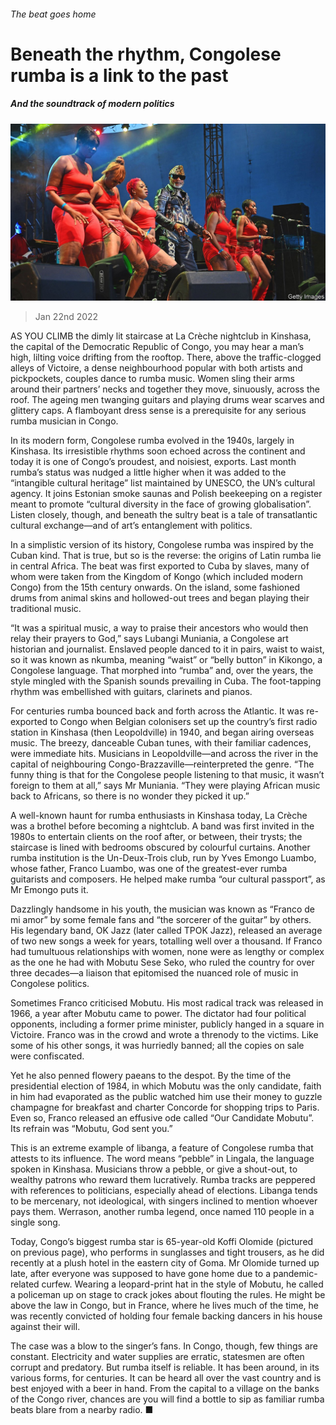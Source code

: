 ###### The beat goes home

# Beneath the rhythm, Congolese rumba is a link to the past 

##### And the soundtrack of modern politics 

![image](images/20220122_CUP006_0.jpg) 

> Jan 22nd 2022 

AS YOU CLIMB the dimly lit staircase at La Crèche nightclub in Kinshasa, the capital of the Democratic Republic of Congo, you may hear a man’s high, lilting voice drifting from the rooftop. There, above the traffic-clogged alleys of Victoire, a dense neighbourhood popular with both artists and pickpockets, couples dance to rumba music. Women sling their arms around their partners’ necks and together they move, sinuously, across the roof. The ageing men twanging guitars and playing drums wear scarves and glittery caps. A flamboyant dress sense is a prerequisite for any serious rumba musician in Congo.

In its modern form, Congolese rumba evolved in the 1940s, largely in Kinshasa. Its irresistible rhythms soon echoed across the continent and today it is one of Congo’s proudest, and noisiest, exports. Last month rumba’s status was nudged a little higher when it was added to the “intangible cultural heritage” list maintained by UNESCO, the UN’s cultural agency. It joins Estonian smoke saunas and Polish beekeeping on a register meant to promote “cultural diversity in the face of growing globalisation”. Listen closely, though, and beneath the sultry beat is a tale of transatlantic cultural exchange—and of art’s entanglement with politics.


In a simplistic version of its history, Congolese rumba was inspired by the Cuban kind. That is true, but so is the reverse: the origins of Latin rumba lie in central Africa. The beat was first exported to Cuba by slaves, many of whom were taken from the Kingdom of Kongo (which included modern Congo) from the 15th century onwards. On the island, some fashioned drums from animal skins and hollowed-out trees and began playing their traditional music.

“It was a spiritual music, a way to praise their ancestors who would then relay their prayers to God,” says Lubangi Muniania, a Congolese art historian and journalist. Enslaved people danced to it in pairs, waist to waist, so it was known as nkumba, meaning “waist” or “belly button” in Kikongo, a Congolese language. That morphed into “rumba” and, over the years, the style mingled with the Spanish sounds prevailing in Cuba. The foot-tapping rhythm was embellished with guitars, clarinets and pianos.

For centuries rumba bounced back and forth across the Atlantic. It was re-exported to Congo when Belgian colonisers set up the country’s first radio station in Kinshasa (then Leopoldville) in 1940, and began airing overseas music. The breezy, danceable Cuban tunes, with their familiar cadences, were immediate hits. Musicians in Leopoldville—and across the river in the capital of neighbouring Congo-Brazzaville—reinterpreted the genre. “The funny thing is that for the Congolese people listening to that music, it wasn’t foreign to them at all,” says Mr Muniania. “They were playing African music back to Africans, so there is no wonder they picked it up.”

A well-known haunt for rumba enthusiasts in Kinshasa today, La Crèche was a brothel before becoming a nightclub. A band was first invited in the 1980s to entertain clients on the roof after, or between, their trysts; the staircase is lined with bedrooms obscured by colourful curtains. Another rumba institution is the Un-Deux-Trois club, run by Yves Emongo Luambo, whose father, Franco Luambo, was one of the greatest-ever rumba guitarists and composers. He helped make rumba “our cultural passport”, as Mr Emongo puts it.

Dazzlingly handsome in his youth, the musician was known as “Franco de mi amor” by some female fans and “the sorcerer of the guitar” by others. His legendary band, OK Jazz (later called TPOK Jazz), released an average of two new songs a week for years, totalling well over a thousand. If Franco had tumultuous relationships with women, none were as lengthy or complex as the one he had with Mobutu Sese Seko, who ruled the country for over three decades—a liaison that epitomised the nuanced role of music in Congolese politics.

Sometimes Franco criticised Mobutu. His most radical track was released in 1966, a year after Mobutu came to power. The dictator had four political opponents, including a former prime minister, publicly hanged in a square in Victoire. Franco was in the crowd and wrote a threnody to the victims. Like some of his other songs, it was hurriedly banned; all the copies on sale were confiscated.

Yet he also penned flowery paeans to the despot. By the time of the presidential election of 1984, in which Mobutu was the only candidate, faith in him had evaporated as the public watched him use their money to guzzle champagne for breakfast and charter Concorde for shopping trips to Paris. Even so, Franco released an effusive ode called “Our Candidate Mobutu”. Its refrain was “Mobutu, God sent you.”

This is an extreme example of libanga, a feature of Congolese rumba that attests to its influence. The word means “pebble” in Lingala, the language spoken in Kinshasa. Musicians throw a pebble, or give a shout-out, to wealthy patrons who reward them lucratively. Rumba tracks are peppered with references to politicians, especially ahead of elections. Libanga tends to be mercenary, not ideological, with singers inclined to mention whoever pays them. Werrason, another rumba legend, once named 110 people in a single song.

Today, Congo’s biggest rumba star is 65-year-old Koffi Olomide (pictured on previous page), who performs in sunglasses and tight trousers, as he did recently at a plush hotel in the eastern city of Goma. Mr Olomide turned up late, after everyone was supposed to have gone home due to a pandemic-related curfew. Wearing a leopard-print hat in the style of Mobutu, he called a policeman up on stage to crack jokes about flouting the rules. He might be above the law in Congo, but in France, where he lives much of the time, he was recently convicted of holding four female backing dancers in his house against their will.

The case was a blow to the singer’s fans. In Congo, though, few things are constant. Electricity and water supplies are erratic, statesmen are often corrupt and predatory. But rumba itself is reliable. It has been around, in its various forms, for centuries. It can be heard all over the vast country and is best enjoyed with a beer in hand. From the capital to a village on the banks of the Congo river, chances are you will find a bottle to sip as familiar rumba beats blare from a nearby radio. ■

